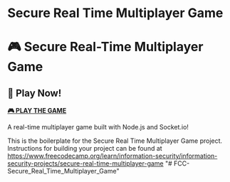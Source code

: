 # Secure Real Time Multiplayer Game
# 🎮 Secure Real-Time Multiplayer Game

## 🚀 Play Now!
**[🎮 PLAY THE GAME](https://fcc-secure-real-time-multiplayer-game.onrender.com/)**

A real-time multiplayer game built with Node.js and Socket.io!


This is the boilerplate for the Secure Real Time Multiplayer Game project. Instructions for building your project can be found at https://www.freecodecamp.org/learn/information-security/information-security-projects/secure-real-time-multiplayer-game
"# FCC-Secure_Real_Time_Multiplayer_Game" 
